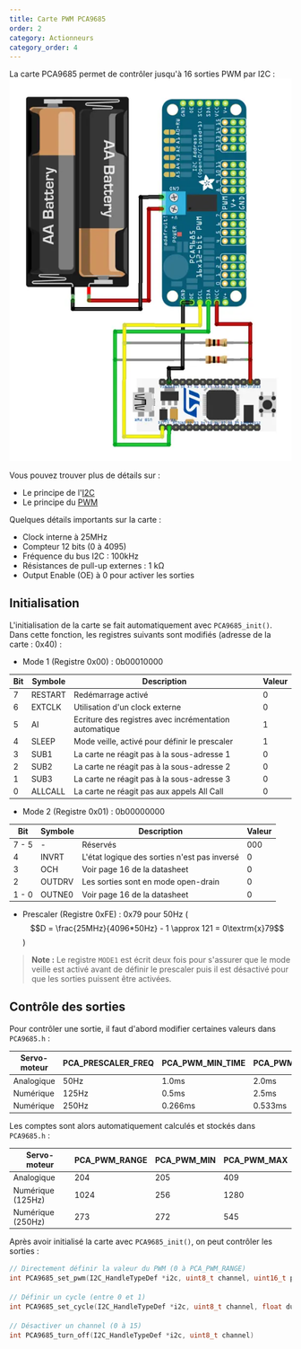 ```yaml
---
title: Carte PWM PCA9685
order: 2
category: Actionneurs
category_order: 4
---
```


La carte PCA9685 permet de contrôler jusqu'à 16 sorties PWM par I2C :
![PCA965](/images/diagrams/PCA9685.webp)

Vous pouvez trouver plus de détails sur :
- Le principe de l'[I2C](/communication/I2C/principe)
- Le principe du [PWM](/actionneurs/pwm)

Quelques détails importants sur la carte :
- Clock interne à 25MHz
- Compteur 12 bits (0 à 4095)
- Fréquence du bus I2C : 100kHz
- Résistances de pull-up externes : 1 kΩ
- Output Enable (OE) à 0 pour activer les sorties

## Initialisation

L'initialisation de la carte se fait automatiquement avec `PCA9685_init()`.
Dans cette fonction, les registres suivants sont modifiés (adresse de la carte : 0x40) :

- Mode 1 (Registre 0x00) : 0b00010000

| Bit | Symbole | Description                                            | Valeur |
|-----|---------|--------------------------------------------------------|--------|
| 7   | RESTART | Redémarrage activé                                     | 0      |
| 6   | EXTCLK  | Utilisation d'un clock externe                         | 0      |
| 5   | AI      | Ecriture des registres avec incrémentation automatique | 1      |
| 4   | SLEEP   | Mode veille, activé pour définir le prescaler          | 1      |
| 3   | SUB1    | La carte ne réagit pas à la sous-adresse 1             | 0      |
| 2   | SUB2    | La carte ne réagit pas à la sous-adresse 2             | 0      |
| 1   | SUB3    | La carte ne réagit pas à la sous-adresse 3             | 0      |
| 0   | ALLCALL | La carte ne réagit pas aux appels All Call             | 0      |

- Mode 2 (Registre 0x01) : 0b00000000

| Bit   | Symbole | Description                                  | Valeur |
|-------|---------|----------------------------------------------|--------|
| 7 - 5 | -       | Réservés                                     | 000    |
| 4     | INVRT   | L'état logique des sorties n'est pas inversé | 0      |
| 3     | OCH     | Voir page 16 de la datasheet                 | 0      |
| 2     | OUTDRV  | Les sorties sont en mode open-drain          | 0      |
| 1 - 0 | OUTNE0  | Voir page 16 de la datasheet                 | 0      |

- Prescaler (Registre 0xFE) : 0x79 pour 50Hz ($$D = \frac{25MHz}{4096*50Hz} - 1 \approx 121 = 0\textrm{x}79$$)

> **Note :** Le registre `MODE1` est écrit deux fois pour s'assurer que le mode veille est activé avant de définir le prescaler
> puis il est désactivé pour que les sorties puissent être activées.

## Contrôle des sorties

Pour contrôler une sortie, il faut d'abord modifier certaines valeurs dans `PCA9685.h` :

| Servo-moteur | PCA_PRESCALER_FREQ | PCA_PWM_MIN_TIME | PCA_PWM_MAX_TIME |
|--------------|--------------------|------------------|------------------|
| Analogique   | 50Hz               | 1.0ms            | 2.0ms            |
| Numérique    | 125Hz              | 0.5ms            | 2.5ms            |
| Numérique    | 250Hz              | 0.266ms          | 0.533ms          |

Les comptes sont alors automatiquement calculés et stockés dans `PCA9685.h` :

| Servo-moteur      | PCA_PWM_RANGE | PCA_PWM_MIN | PCA_PWM_MAX |
|-------------------|---------------|-------------|-------------|
| Analogique        | 204           | 205         | 409         |
| Numérique (125Hz) | 1024          | 256         | 1280        |
| Numérique (250Hz) | 273           | 272         | 545         |

Après avoir initialisé la carte avec `PCA9685_init()`, on peut contrôler les sorties :

```c
// Directement définir la valeur du PWM (0 à PCA_PWM_RANGE)
int PCA9685_set_pwm(I2C_HandleTypeDef *i2c, uint8_t channel, uint16_t points)

// Définir un cycle (entre 0 et 1)
int PCA9685_set_cycle(I2C_HandleTypeDef *i2c, uint8_t channel, float duty_cycle)

// Désactiver un channel (0 à 15)
int PCA9685_turn_off(I2C_HandleTypeDef *i2c, uint8_t channel)
```
